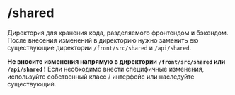 # /shared
Директория для хранения кода, разделяемого фронтендом и бэкендом.
После внесения изменений в директорию нужно заменить ею существующие директории `/front/src/shared` и `/api/shared`.

**Не вносите изменения напрямую в директории `/front/src/shared` или `/api/shared` !**
Если необходимо внести специфичные изменения, используйте собственный класс / интерфейс или наследуйте существующий.
